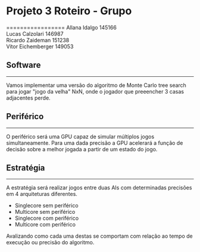 # Projeto 3 Roteiro - Grupo 
=================
Allana Idalgo 145166  
Lucas Calzolari 146987  
Ricardo Zaideman 151238  
Vítor Eichemberger 149053  

## Software
----------
Vamos implementar uma versão do algoritmo de Monte Carlo tree search para jogar "jogo da velha" NxN, onde o jogador que preeencher 3 casas adjacentes perde.

## Periférico
---------
O periférico será uma GPU capaz de simular múltiplos jogos simultaneamente. Para uma dada precisão a GPU acelerará a função de decisão sobre a melhor jogada a partir de um estado do jogo.

## Estratégia
---------
A estratégia será realizar jogos entre duas AIs com determinadas precisões em 4 arquiteturas diferentes.  

* Singlecore sem periférico
* Multicore sem periférico
* Singlecore com periférico
* Multicore com periférico  

Avalizando como cada uma destas se comportam com relação ao tempo de execução ou precisão do algoritmo.

